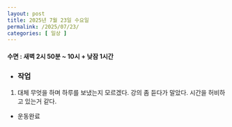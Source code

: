 ```yaml
---
layout: post
title: 2025년 7월 23일 수요일
permalink: /2025/07/23/
categories: [ 일상 ]
---
```

#### 수면 : 새벽 2시 50분 ~ 10시 + 낮잠 1시간
* ### 작업
1. 대체 무엇을 하며 하루를 보냈는지 모르겠다. 강의 좀 듣다가 말았다. 시간을 허비하고 있는거 같다. 
* 운동완료
